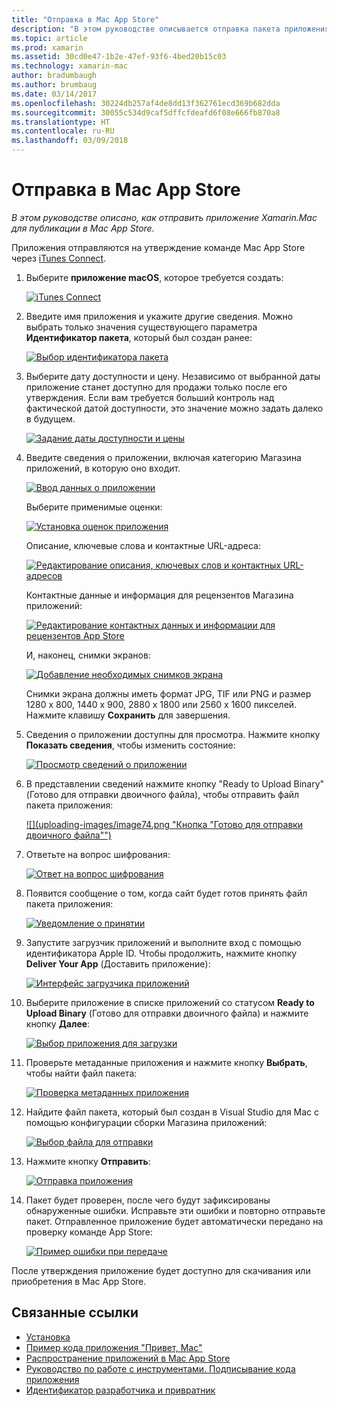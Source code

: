 ```yaml
---
title: "Отправка в Mac App Store"
description: "В этом руководстве описывается отправка пакета приложения Xamarin.Mac для публикации в Mac App Store."
ms.topic: article
ms.prod: xamarin
ms.assetid: 30cd0e47-1b2e-47ef-93f6-4bed20b15c03
ms.technology: xamarin-mac
author: bradumbaugh
ms.author: brumbaug
ms.date: 03/14/2017
ms.openlocfilehash: 30224db257af4de8dd13f362761ecd369b682dda
ms.sourcegitcommit: 30055c534d9caf5dffcfdeafd6f08e666fb870a8
ms.translationtype: HT
ms.contentlocale: ru-RU
ms.lasthandoff: 03/09/2018
---
```

# <a name="upload-to-mac-app-store"></a>Отправка в Mac App Store

_В этом руководстве описано, как отправить приложение Xamarin.Mac для публикации в Mac App Store._

Приложения отправляются на утверждение команде Mac App Store через [iTunes Connect](http://itunesconnect.apple.com/).

1. Выберите **приложение macOS**, которое требуется создать: 

    [![](uploading-images/image65.png "iTunes Connect")](uploading-images/image65.png#lightbox)

2. Введите имя приложения и укажите другие сведения. Можно выбрать только значения существующего параметра **Идентификатор пакета**, который был создан ранее: 

    [![](uploading-images/image66.png "Выбор идентификатора пакета")](uploading-images/image66.png#lightbox)

3. Выберите дату доступности и цену. Независимо от выбранной даты приложение станет доступно для продажи только после его утверждения. Если вам требуется больший контроль над фактической датой доступности, это значение можно задать далеко в будущем. 

    [![](uploading-images/image67.png "Задание даты доступности и цены")](uploading-images/image67.png#lightbox)

4. Введите сведения о приложении, включая категорию Магазина приложений, в которую оно входит. 

    [![](uploading-images/image68.png "Ввод данных о приложении")](uploading-images/image68.png#lightbox) 

    Выберите применимые оценки: 

    [![](uploading-images/image69.png "Установка оценок приложения")](uploading-images/image69.png#lightbox) 

    Описание, ключевые слова и контактные URL-адреса: 

    [![](uploading-images/image70.png "Редактирование описания, ключевых слов и контактных URL-адресов")](uploading-images/image70.png#lightbox) 

    Контактные данные и информация для рецензентов Магазина приложений: 

    [![](uploading-images/image71.png "Редактирование контактных данных и информации для рецензентов App Store ")](uploading-images/image71.png#lightbox) 

    И, наконец, снимки экранов: 

    [![](uploading-images/image72.png "Добавление необходимых снимков экрана")](uploading-images/image72.png#lightbox) 

    Снимки экрана должны иметь формат JPG, TIF или PNG и размер 1280 x 800, 1440 x 900, 2880 x 1800 или 2560 x 1600 пикселей. Нажмите клавишу **Сохранить** для завершения.

5. Сведения о приложении доступны для просмотра. Нажмите кнопку **Показать сведения**, чтобы изменить состояние: 

    [![](uploading-images/image73.png "Просмотр сведений о приложении")](uploading-images/image73.png#lightbox)

6. В представлении сведений нажмите кнопку "Ready to Upload Binary" (Готово для отправки двоичного файла), чтобы отправить файл пакета приложения: 

    [![](uploading-images/image74.png "Кнопка "Готово для отправки двоичного файла"")](uploading-images/image74.png#lightbox)

7. Ответьте на вопрос шифрования: 

    [![](uploading-images/image75.png "Ответ на вопрос шифрования")](uploading-images/image75.png#lightbox)

8. Появится сообщение о том, когда сайт будет готов принять файл пакета приложения: 

    [![](uploading-images/image76.png "Уведомление о принятии")](uploading-images/image76.png#lightbox)

9. Запустите загрузчик приложений и выполните вход с помощью идентификатора Apple ID.
Чтобы продолжить, нажмите кнопку **Deliver Your App** (Доставить приложение): 

    [![](uploading-images/image77.png "Интерфейс загрузчика приложений")](uploading-images/image77.png#lightbox)

10. Выберите приложение в списке приложений со статусом **Ready to Upload Binary** (Готово для отправки двоичного файла) и нажмите кнопку **Далее**: 

    [![](uploading-images/image78.png "Выбор приложения для загрузки")](uploading-images/image78.png#lightbox)

11. Проверьте метаданные приложения и нажмите кнопку **Выбрать**, чтобы найти файл пакета: 

    [![](uploading-images/image79.png "Проверка метаданных приложения")](uploading-images/image79.png#lightbox)

12. Найдите файл пакета, который был создан в Visual Studio для Mac с помощью конфигурации сборки Магазина приложений: 

    [![](uploading-images/image80.png "Выбор файла для отправки")](uploading-images/image80.png#lightbox)

13. Нажмите кнопку **Отправить**: 

    [![](uploading-images/image81.png "Отправка приложения")](uploading-images/image81.png#lightbox)

14. Пакет будет проверен, после чего будут зафиксированы обнаруженные ошибки. Исправьте эти ошибки и повторно отправьте пакет. Отправленное приложение будет автоматически передано на проверку команде App Store: 

    [![](uploading-images/image82.png "Пример ошибки при передаче")](uploading-images/image82.png#lightbox)

После утверждения приложение будет доступно для скачивания или приобретения в Mac App Store.

## <a name="related-links"></a>Связанные ссылки

- [Установка](~//mac/get-started/installation.md)
- [Пример кода приложения "Привет, Mac"](~//mac/get-started/hello-mac.md)
- [Распространение приложений в Mac App Store](https://developer.apple.com/devcenter/mac/checklist/)
- [Руководство по работе с инструментами. Подписывание кода приложения](https://developer.apple.com/library/mac/#documentation/ToolsLanguages/Conceptual/OSXWorkflowGuide/CodeSigning/CodeSigning.html)
- [Идентификатор разработчика и привратник](https://developer.apple.com/resources/developer-id/)
